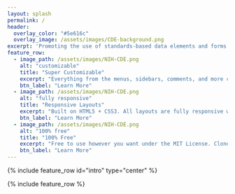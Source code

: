 ```yaml
---
layout: splash
permalink: /
header:
  overlay_color: "#5e616c"
  overlay_image: /assets/images/CDE-background.png
excerpt: 'Promoting the use of standards-based data elements and forms in support of electronic data capture.<br /> <small><a href="https://cde.nlm.nih.gov">Check it out!</a></small><br /><br />'
feature_row:
  - image_path: /assets/images/NIH-CDE.png
    alt: "customizable"
    title: "Super Customizable"
    excerpt: "Everything from the menus, sidebars, comments, and more can be configured or set with YAML Front Matter."
    btn_label: "Learn More"
  - image_path: /assets/images/NIH-CDE.png
    alt: "fully responsive"
    title: "Responsive Layouts"
    excerpt: "Built on HTML5 + CSS3. All layouts are fully responsive with helpers to augment your content."
    btn_label: "Learn More"
  - image_path: /assets/images/NIH-CDE.png
    alt: "100% free"
    title: "100% Free"
    excerpt: "Free to use however you want under the MIT License. Clone it, fork it, customize it, whatever!"
    btn_label: "Learn More"
---
```


{% include feature_row id="intro" type="center" %}

{% include feature_row %}